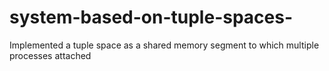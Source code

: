 # system-based-on-tuple-spaces-
Implemented a tuple space as a shared memory segment to which multiple processes attached
